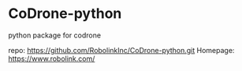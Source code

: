 # CoDrone-python
python package for codrone

repo: https://github.com/RobolinkInc/CoDrone-python.git
Homepage: https://www.robolink.com/